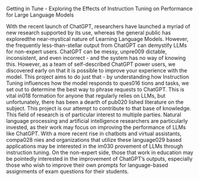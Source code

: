 Getting in Tune - Exploring the Effects of Instruction Tuning on Performance for Large Language Models


With the recent launch of ChatGPT, researchers have launched a myriad of new research supported by its use, whereas the general public has exploredthe near-mystical nature of Learning Language Models. However, the frequently less-than-stellar output from ChatGPT can demystify LLMs for non-expert users. ChatGPT can be messy, unpre009 dictable, inconsistent, and even incorrect - and the system has no way of knowing this. However, as a team of self-described ChatGPT power users, we discovered early on that it is possible to improve your experience with the model. This project aims to do just that - by understanding how Instruction Tuning influences how the model responds to ques016 tions and tasks, we set out to determine the best way to phrase requests to ChatGPT. This is vital in018 formation for anyone that regularly relies on LLMs, but unfortunately, there has been a dearth of pub020 lished literature on the subject. This project is our attempt to contribute to that base of knowledge. This field of research is of particular interest to multiple parties. Natural language processing and artificial intelligence researchers are particularly invested, as their work may focus on improving the performance of LLMs like ChatGPT. With a more recent rise in chatbots and virtual assistants, compa028 nies and organizations that utilize these language029 based applications may be interested in the im030 provement of LLMs through instruction tuning. On the non-expert side, those that work in education may be pointedly interested in the improvement of ChatGPT’s outputs, especially those who wish to improve their own prompts for language-based assignments of exam questions for their students.


